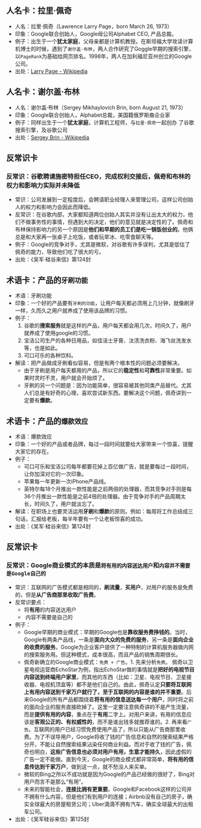 
## 人名卡：拉里·佩奇
- 人名：拉里·佩奇（Lawrence Larry Page，born March 26, 1973）
- 印象：Google联合创始人，Google母公司Alphabet CEO, 产品总裁。
- 例子：出生于一个**犹太家庭**，父母亲都是计算机教授。在斯坦福大学攻读计算机博士的时候，遇到了`谢尔盖·布林`，两人合作研究了Goggle早期的搜索引擎，以`PageRank`为基础给网页排名。1998年，两人在加利福尼亚州创立的Google公司。
- 出处：[Larry Page - Wikipedia][1]

## 人名卡：谢尔盖·布林
- 人名：谢尔盖·布林（Sergey Mikhaylovich Brin, born August 21, 1973）
- 印象：Google联合创始人，Alphabet总裁，美国籍俄罗斯裔企业家
- 例子：同样出生于一个**犹太家庭**，计算机工程师，与`拉里·佩奇`一起创办 了谷歌搜索引擎，及谷歌公司
- 出处：[Sergey Brin - Wikipedia][2]

## 反常识卡
### 反常识：谷歌聘请施密特担任CEO，完成权利交接后，佩奇和布林的权力和影响力实际并未降低
- 常识：公司发展到一定程度后，会聘请职业经理人来管理公司，这样公司创始人的权力和影响力会因此而降低。
- 反常识：在谷歌内部，大家都知道两位创始人其实并没有让出太大的权力，他们不做事务性的事情，但遇到大的决定，他们的意见就是决定性的了。佩奇和布林保持影响力的另一个原因是**他们和早期的员工们是吃一锅饭创业的**。他俩总是和大家再一张桌子上吃饭，或者玩旱冰、吃零食聊天等。
- 例子：Google的竞争对手，尤其是微软，对谷歌有许多误判，尤其是低估了佩奇的能力，导致他们吃了很大的亏。
- 出处：《吴军·硅谷来信》第124封

## 术语卡：产品的`牙刷功能`
- 术语：牙刷功能
- 印象：一个好的产品要有`牙刷的功能`，让用户每天都必须用上几分钟，就像刷牙一样，久而久之用户就养成了使用该品牌的习惯。  
- 例子： 
	1. 谷歌的**搜索服务**就是这样的产品，用户每天都会用几次，时间久了，用户就养成了使用google的习惯。
	2. 宝洁公司生产的各种日用品，如佳洁士牙膏、汰渍洗衣粉、海飞丝洗发水等，也是如此。
	3. 可口可乐的各种饮料。
- 解读：把产品做成牙刷看似容易，但是有两个根本性的问题必须要解决。
	- 由于牙刷是用户每天都用的产品，所以它的**稳定性**和**可靠性**非常重要。如果时灵时不灵，用户就会开始烦了。
	- 牙刷的另一个问题是：因为功能简单，很容易被其他同类产品替代。尤其人们总是有好奇的心理，喜欢尝试新东西。要解决这个问题，佩奇讲到一定要有**爆款**。

## 术语卡：产品的`爆款效应`
- 术语：爆款效应
- 印象：一个好的产品或者品牌，每过一段时间就要给大家带来一个惊喜，提醒大家它的存在。
- 例子：
	- 可口可乐和宝洁公司每年都要花掉上百亿做广告，就是要每过一段时间，让你加深对它的一次印象。
	- 苹果每一年更新一次iPhone产品线。
	- 英特尔每18个月推出一款性能是之前两倍的处理器，而其竞争对手则是每36个月推出一款性能是之前4倍的处理器。由于竞争对手的产品周期太长，时间久了，用户就淡忘了。
- 解读：在职场上也要灵活运用**牙刷**和**爆款**的原则。例如：每周将工作总结成三句话，汇报给老板，每半年要有一个让老板惊喜的成功。
- 出处：《吴军·硅谷来信》第124封


## 反常识卡
### 反常识：Google商业模式的本质是`将有用的内容送达用户`和`内容并不需要是Google自己的`
- 常识：互联网的广告模式都是相同的，**刷流量**，**买用户**，对用户的服务是免费的，但是**从广告商那里收取广告费**。
- 反常识要点：
	- 将**有用**的内容送达用户
	-  内容不需要是自己的
- 例子： 
	- Google早期的商业模式：早期的Google也是**靠收服务费挣钱的**。当时，Google有两条产品线，一条是**面向大众的免费的服务**，另一条是**面向企业的收费的服务**。Google为企业客户提供了一种特制的计算机服务器做内网的搜索服务用。但这种模式，成本很高，而且产品的销售周期很长。
	- 佩奇新确立的Google商业模式：`免费 + 广告`。1. 先来分析`免费`。 佩奇以卫星电视运营商EchoStar为例，指出EchoStar做的事情就是**把好的电视节目内容送到终端用户家里**，而其他的东西（比如：卫星、电视节目、卫星接收器、电视机顶盒等）都不是他们自己的。由此，佩奇认定**只要将互联网上有用内容送到千家万户就行了，至于互联网的内容是谁的并不重要**。后来Google的所有产品都围绕着**将有用的信息送达每一个用户**，同时将之前的面向企业的服务直接砍掉了。这里一定要注意佩奇讲的不是产生流量，而是**提供有用的内容**，重点在于**有用**二字上。对用户来讲，有用的信息应该是**客观公正的、有权威性的**，而不是谁出钱多就推荐谁的。2. 再来看`广告`。互联网的用户已经习惯免费使用产品了，所以只能从广告商那里收费。为了不误导用户，Google将收了钱的广告信息和自然的搜索结果严格分开，不能让自然搜索结果沾染任何商业利益。而对于收了钱的广告，佩奇也明白，**这些广告信息也必须对用户有用，生意才能持久**，因此虚假的广告一定不能做。直到今天，Google的商业模式都非常简单，**将有用的信息传达到千家万户**，做到这一点，就不愁没人来买单。
	- 微软的Bing之所以不成功就是因为Google的产品已经做的很好了，Bing对用户而言不是那么“有用”。
	- 未来的智能社会，**连接比拥有更重要**。Google和Facebook这样的公司并不拥有什么内容，但是他们有到用户的连接；Airbnb没有自己的房子，确实全球最大的房屋租赁公司；Uber滴滴不拥有汽车，确实全球最大的出租车公司。
- 出处：《吴军硅谷来信》第125封

[1]:	https://en.wikipedia.org/wiki/Larry_Page
[2]:	https://en.wikipedia.org/wiki/Sergey_Brin
